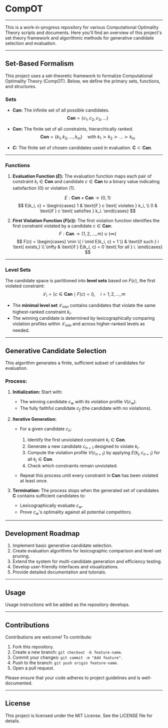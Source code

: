 # CompOT
----

This is a work-in-progress repository for various Computational Optimality Theory scripts and documents. Here you'll find an overview of this project's set theory framework and algorithmic methods for generative candidate selection and evaluation.

---

## Set-Based Formalism

This project uses a set-theoretic framework to formalize Computational Optimality Theory (CompOT). Below, we define the primary sets, functions, and structures.

### Sets

- **$\textbf{Can}$:** The infinite set of all possible candidates.
  $$
  \textbf{Can} = \{ c_1, c_2, c_3, \dots \}
  $$

- **$\textbf{Con}$:** The finite set of all constraints, hierarchically ranked.
  $$
  \textbf{Con} = \{ k_1, k_2, \dots, k_m \} \quad \text{with } k_1 \succ k_2 \succ \dots \succ k_m
  $$

- **$\textbf{C}$:** The finite set of chosen candidates used in evaluation. $\textbf{C} \subset \textbf{Can}$.

---

### Functions

1. **Evaluation Function ($E$):**
   The evaluation function maps each pair of constraint $k_i \in \textbf{Con}$ and candidate $c \in \textbf{Can}$ to a binary value indicating satisfaction ($0$) or violation ($1$).

   $$
   E: \textbf{Con} \times \textbf{Can} \rightarrow \{0, 1\}
   $$
   $$
   E(k_i, c) =
   \begin{cases}
   1 & \text{if } c \text{ violates } k_i, \\
   0 & \text{if } c \text{ satisfies } k_i.
   \end{cases}
   $$

2. **First Violation Function ($F(c)$):**
   The first violation function identifies the first constraint violated by a candidate $c \in \textbf{Can}$:
   $$
   F: \textbf{Can} \rightarrow \{1, 2, \dots, m\} \cup \{\infty\}
   $$
   $$
   F(c) =
   \begin{cases}
   \min \{ i \mid E(k_i, c) = 1 \} & \text{if such } i \text{ exists,} \\
   \infty & \text{if } E(k_i, c) = 0 \text{ for all } i.
   \end{cases}
   $$

---

### Level Sets

The candidate space is partitioned into **level sets** based on $F(c)$, the first violated constraint:
$$
\mathcal{L}_i = \{ c \in \textbf{Can} \mid F(c) = i \}, \quad i = 1, 2, \dots, m
$$

- The **minimal level set** $\mathcal{L}_{\min}$ contains candidates that violate the same highest-ranked constraint $k_i$.
- The winning candidate is determined by lexicographically comparing violation profiles within $\mathcal{L}_{\min}$ and across higher-ranked levels as needed.

---

## Generative Candidate Selection

This algorithm generates a finite, sufficient subset of candidates for evaluation.

### Process:

1. **Initialization:**
   Start with:
   - The winning candidate $c_w$ with its violation profile $V(c_w)$.
   - The fully faithful candidate $c_f$ (the candidate with no violations).

2. **Iterative Generation:**
   - For a given candidate $c_n$:
     1. Identify the first unviolated constraint $k_i \in \textbf{Con}$.
     2. Generate a new candidate $c_{n+1}$ designed to violate $k_i$.
     3. Compute the violation profile $V(c_{n+1})$ by applying $E(k_j, c_{n+1})$ for all $k_j \in \textbf{Con}$.
     4. Check which constraints remain unviolated.

   - Repeat this process until every constraint in $\textbf{Con}$ has been violated at least once.

3. **Termination:**
   The process stops when the generated set of candidates $\textbf{C}$ contains sufficient candidates to:
   - Lexicographically evaluate $c_w$.
   - Prove $c_w$'s optimality against all potential competitors.

---

## Development Roadmap

1. Implement basic generative candidate selection.
2. Create evaluation algorithms for lexicographic comparison and level-set pruning.
3. Extend the system for multi-candidate generation and efficiency testing.
4. Develop user-friendly interfaces and visualizations.
5. Provide detailed documentation and tutorials.

---

## Usage

Usage instructions will be added as the repository develops.

---

## Contributions

Contributions are welcome! To contribute:

1. Fork this repository.
2. Create a new branch: `git checkout -b feature-name`.
3. Commit your changes: `git commit -m "Add feature"`.
4. Push to the branch: `git push origin feature-name`.
5. Open a pull request.

Please ensure that your code adheres to project guidelines and is well-documented.

---

## License

This project is licensed under the MIT License. See the LICENSE file for details.
